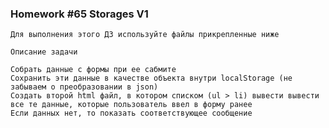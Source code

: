 ### Homework #65  Storages V1
    Для выполнения этого ДЗ используйте файлы прикрепленные ниже

    Описание задачи

    Собрать данные с формы при ее сабмите
    Сохранить эти данные в качестве объекта внутри localStorage (не забываем о преобразовании в json)
    Создать второй html файл, в котором списком (ul > li) вывести вывести все те данные, которые пользователь ввел в форму ранее
    Если данных нет, то показать соответствующее сообщение